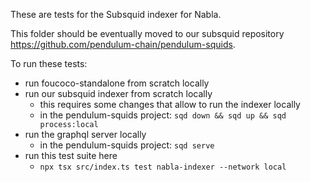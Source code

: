 These are tests for the Subsquid indexer for Nabla.

This folder should be eventually moved to our subsquid repository https://github.com/pendulum-chain/pendulum-squids.

To run these tests:

- run foucoco-standalone from scratch locally
- run our subsquid indexer from scratch locally
  - this requires some changes that allow to run the indexer locally
  - in the pendulum-squids project: `sqd down && sqd up && sqd process:local`
- run the graphql server locally
  - in the pendulum-squids project: `sqd serve`
- run this test suite here
  - `npx tsx src/index.ts test nabla-indexer --network local`
